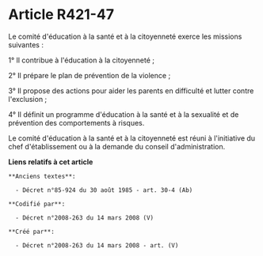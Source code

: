 # Article R421-47

Le comité d'éducation à la santé et à la citoyenneté exerce les missions suivantes :

1° Il contribue à l'éducation à la citoyenneté ;

2° Il prépare le plan de prévention de la violence ;

3° Il propose des actions pour aider les parents en difficulté et lutter contre l'exclusion ;

4° Il définit un programme d'éducation à la santé et à la sexualité et de prévention des comportements à risques.

Le comité d'éducation à la santé et à la citoyenneté est réuni à l'initiative du chef d'établissement ou à la demande du
conseil d'administration.

**Liens relatifs à cet article**

	**Anciens textes**:

	  - Décret n°85-924 du 30 août 1985 - art. 30-4 (Ab)

	**Codifié par**:

	  - Décret n°2008-263 du 14 mars 2008 (V)

	**Créé par**:

	  - Décret n°2008-263 du 14 mars 2008 - art. (V)
